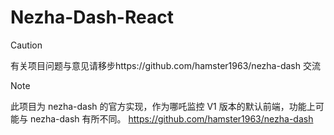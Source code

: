 # Nezha-Dash-React

> [!CAUTION]
> 有关项目问题与意见请移步https://github.com/hamster1963/nezha-dash
> 交流

> [!NOTE]
> 此项目为 nezha-dash 的官方实现，作为哪吒监控 V1 版本的默认前端，功能上可能与 nezha-dash 有所不同。
> https://github.com/hamster1963/nezha-dash

